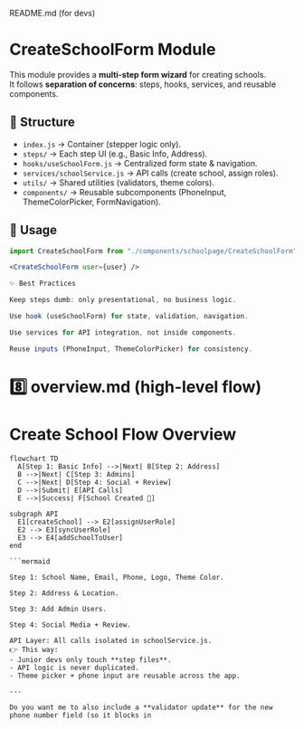 README.md (for devs)
# CreateSchoolForm Module

This module provides a **multi-step form wizard** for creating schools.  
It follows **separation of concerns**: steps, hooks, services, and reusable components.  

## 📂 Structure
- `index.js` → Container (stepper logic only).
- `steps/` → Each step UI (e.g., Basic Info, Address).
- `hooks/useSchoolForm.js` → Centralized form state & navigation.
- `services/schoolService.js` → API calls (create school, assign roles).
- `utils/` → Shared utilities (validators, theme colors).
- `components/` → Reusable subcomponents (PhoneInput, ThemeColorPicker, FormNavigation).

## 🚀 Usage
```jsx
import CreateSchoolForm from "./components/schoolpage/CreateSchoolForm";

<CreateSchoolForm user={user} />

✨ Best Practices

Keep steps dumb: only presentational, no business logic.

Use hook (useSchoolForm) for state, validation, navigation.

Use services for API integration, not inside components.

Reuse inputs (PhoneInput, ThemeColorPicker) for consistency.

```


# 8️⃣ overview.md (high-level flow)


# Create School Flow Overview

```mermaid
flowchart TD
  A[Step 1: Basic Info] -->|Next| B[Step 2: Address]
  B -->|Next| C[Step 3: Admins]
  C -->|Next| D[Step 4: Social + Review]
  D -->|Submit| E[API Calls]
  E -->|Success| F[School Created 🎉]

subgraph API
  E1[createSchool] --> E2[assignUserRole]
  E2 --> E3[syncUserRole]
  E3 --> E4[addSchoolToUser]
end

```mermaid

Step 1: School Name, Email, Phone, Logo, Theme Color.

Step 2: Address & Location.

Step 3: Add Admin Users.

Step 4: Social Media + Review.

API Layer: All calls isolated in schoolService.js.
👉 This way:  
- Junior devs only touch **step files**.  
- API logic is never duplicated.  
- Theme picker + phone input are reusable across the app.  

---

Do you want me to also include a **validator update** for the new phone number field (so it blocks in